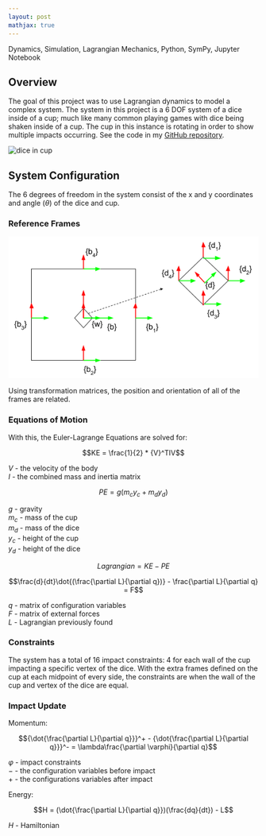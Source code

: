 ```yaml
---
layout: post
mathjax: true
---
```

Dynamics, Simulation, Lagrangian Mechanics, Python, SymPy, Jupyter Notebook

## Overview
The goal of this project was to use Lagrangian dynamics to model a complex system. The system in this project is a 6 DOF system of a dice inside of a cup; much like many common playing games with dice being shaken inside of a cup. The cup in this instance is rotating in order to show multiple impacts occurring. See the code in my [GitHub repository](https://github.com/WallabyLester/Dice_in_a_cup).
    
![dice in cup](/files/dice/dice_in_cup.gif "dice_in_cup.gif")

## System Configuration
The 6 degrees of freedom in the system consist of the x and y coordinates and angle ($\theta$) of the dice and cup. 

### Reference Frames
![frames](/files/dice/frames.png "frames.png")

Using transformation matrices, the position and orientation of all of the frames are related. 

### Equations of Motion
With this, the Euler-Lagrange Equations are solved for:

$$KE = \frac{1}{2} * {V}^TIV$$

$V$ - the velocity of the body\
$I$ - the combined mass and inertia matrix

$$PE = g({m}_c{y}_c + {m}_d{y}_d)$$

$g$ - gravity\
${m}_c$ - mass of the cup\
${m}_d$ - mass of the dice\
${y}_c$ - height of the cup\
${y}_d$ - height of the dice

$$Lagrangian = KE - PE$$

$$\frac{d}{dt}\dot{(\frac{\partial L}{\partial q})} - \frac{\partial L}{\partial q} = F$$

$q$ - matrix of configuration variables\
$F$ - matrix of external forces\
$L$ - Lagrangian previously found

### Constraints
The system has a total of 16 impact constraints: 4 for each wall of the cup impacting a specific vertex of the dice. With the extra frames defined on the cup at each midpoint of every side, the constraints are when the wall of the cup and vertex of the dice are equal.

### Impact Update
Momentum: 

$${\dot{\frac{\partial L}{\partial q}}}^+ - {\dot{\frac{\partial L}{\partial q}}}^- = \lambda\frac{\partial \varphi}{\partial q}$$

$\varphi$ - impact constraints\
$-$ - the configuration variables before impact\
$+$ - the configurations variables after impact

Energy:

$$H = (\dot{\frac{\partial L}{\partial q}})(\frac{dq}{dt}) - L$$

$H$ - Hamiltonian